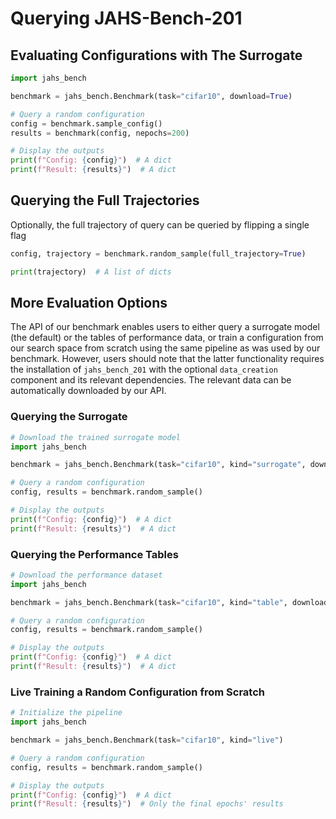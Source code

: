 # Querying JAHS-Bench-201

## Evaluating Configurations with The Surrogate

```python
import jahs_bench

benchmark = jahs_bench.Benchmark(task="cifar10", download=True)

# Query a random configuration
config = benchmark.sample_config()
results = benchmark(config, nepochs=200)

# Display the outputs
print(f"Config: {config}")  # A dict
print(f"Result: {results}")  # A dict
```

## Querying the Full Trajectories

Optionally, the full trajectory of query can be queried by flipping a single flag

```python
config, trajectory = benchmark.random_sample(full_trajectory=True)

print(trajectory)  # A list of dicts
```




## More Evaluation Options

The API of our benchmark enables users to either query a surrogate model (the default) or the tables of performance data, or train a
configuration from our search space from scratch using the same pipeline as was used by our benchmark.
However, users should note that the latter functionality requires the installation of `jahs_bench_201` with the
optional `data_creation` component and its relevant dependencies. The relevant data can be automatically downloaded by
our API.


### Querying the Surrogate

```python
# Download the trained surrogate model
import jahs_bench

benchmark = jahs_bench.Benchmark(task="cifar10", kind="surrogate", download=True)

# Query a random configuration
config, results = benchmark.random_sample()

# Display the outputs
print(f"Config: {config}")  # A dict
print(f"Result: {results}")  # A dict

```

### Querying the Performance Tables

```python
# Download the performance dataset
import jahs_bench

benchmark = jahs_bench.Benchmark(task="cifar10", kind="table", download=True)

# Query a random configuration
config, results = benchmark.random_sample()

# Display the outputs
print(f"Config: {config}")  # A dict
print(f"Result: {results}")  # A dict

```

### Live Training a Random Configuration from Scratch

```python
# Initialize the pipeline
import jahs_bench

benchmark = jahs_bench.Benchmark(task="cifar10", kind="live")

# Query a random configuration
config, results = benchmark.random_sample()

# Display the outputs
print(f"Config: {config}")  # A dict
print(f"Result: {results}")  # Only the final epochs' results

```

